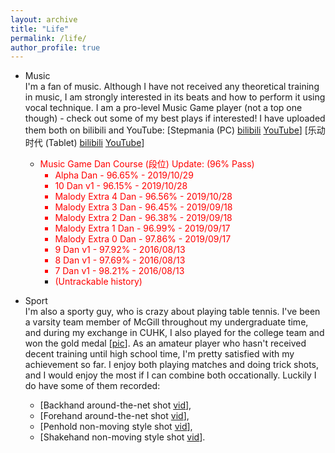 ```yaml
---
layout: archive
title: "Life"
permalink: /life/
author_profile: true
---
```

- Music  
I'm a fan of music. Although I have not received any theoretical training in music, I am strongly interested in its beats and how to perform it using vocal technique. I am a pro-level Music Game player (not a top one though) - check out some of my best plays if interested! I have uploaded them both on bilibili and YouTube: [Stepmania (PC) [bilibili](https://www.bilibili.com/video/av67422894/) [YouTube](https://www.youtube.com/watch?v=7mtCqDasRP4&t=332s)] [乐动时代 (Tablet) [bilibili](https://www.bilibili.com/video/av67417951/) [YouTube](https://www.youtube.com/watch?v=ozFUyi3ZzOI)]

  - <font color="red">Music Game Dan Course (段位) Update: (96% Pass)
    - Alpha Dan - 96.65% - 2019/10/29
    - 10 Dan v1 - 96.15% - 2019/10/28
    - Malody Extra 4 Dan - 96.56% - 2019/10/28
    - Malody Extra 3 Dan - 96.45% - 2019/09/18
    - Malody Extra 2 Dan - 96.38% - 2019/09/18
    - Malody Extra 1 Dan - 96.99% - 2019/09/17
    - Malody Extra 0 Dan - 97.86% - 2019/09/17
    - 9 Dan v1 - 97.92% - 2016/08/13
    - 8 Dan v1 - 97.69% - 2016/08/13
    - 7 Dan v1 - 98.21% - 2016/08/13
    - (Untrackable history)</font>


- Sport  
I'm also a sporty guy, who is crazy about playing table tennis. I've been a varsity team member of McGill throughout my undergraduate time, and during my exchange in CUHK, I also played for the college team and won the gold medal [[pic](/images/TTCUHK.jpg)]. As an amateur player who hasn't received decent training until high school time, I'm pretty satisfied with my achievement so far. I enjoy both playing matches and doing trick shots, and I would enjoy the most if I can combine both occationally. Luckily I do have some of them recorded:   
  - [Backhand around-the-net shot [vid](/images/back_ATN.mp4)],  
  - [Forehand around-the-net shot [vid](/images/fore_ATN.mp4)],  
  - [Penhold non-moving style shot [vid](/images/koki_pen.mp4)],  
  - [Shakehand non-moving style shot [vid](/images/koki_shake.mp4)].
